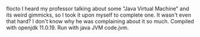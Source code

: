 flocto
I heard my professor talking about some "Java Virtual Machine" and its weird gimmicks, so I took it upon myself to complete one. It wasn't even that hard? I don't know why he was complaining about it so much.
Compiled with openjdk 11.0.19.
Run with java JVM code.jvm.
